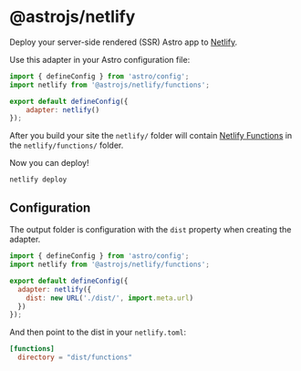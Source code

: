 # @astrojs/netlify

Deploy your server-side rendered (SSR) Astro app to [Netlify](https://www.netlify.com/).

Use this adapter in your Astro configuration file:

```js
import { defineConfig } from 'astro/config';
import netlify from '@astrojs/netlify/functions';

export default defineConfig({
	adapter: netlify()
});
```

After you build your site the `netlify/` folder will contain [Netlify Functions](https://docs.netlify.com/functions/overview/) in the `netlify/functions/` folder.

Now you can deploy!

```shell
netlify deploy
```

## Configuration

The output folder is configuration with the `dist` property when creating the adapter.

```js
import { defineConfig } from 'astro/config';
import netlify from '@astrojs/netlify/functions';

export default defineConfig({
  adapter: netlify({
    dist: new URL('./dist/', import.meta.url)
  })
});
```

And then point to the dist in your `netlify.toml`:

```toml
[functions]
  directory = "dist/functions"
```
